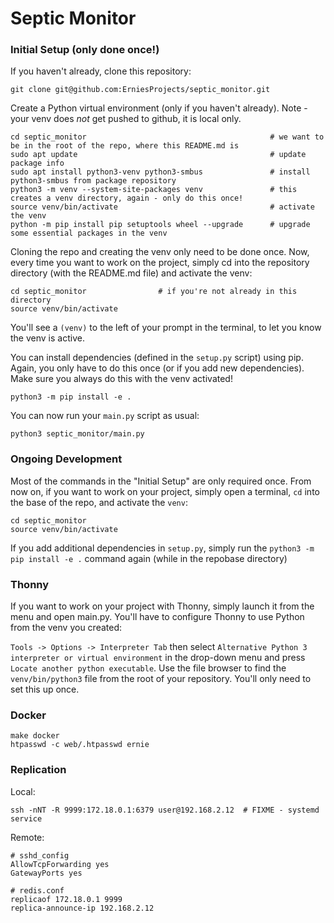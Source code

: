 # Septic Monitor

### Initial Setup (only done once!)

If you haven't already, clone this repository:

```
git clone git@github.com:ErniesProjects/septic_monitor.git
```

Create a Python virtual environment (only if you haven't already).  Note - your venv does *not* get pushed to github, it is local only.

```
cd septic_monitor                                         # we want to be in the root of the repo, where this README.md is
sudo apt update                                           # update package info
sudo apt install python3-venv python3-smbus               # install python3-smbus from package repository
python3 -m venv --system-site-packages venv               # this creates a venv directory, again - only do this once!
source venv/bin/activate                                  # activate the venv
python -m pip install pip setuptools wheel --upgrade      # upgrade some essential packages in the venv
```

Cloning the repo and creating the venv only need to be done once.  Now, every time you want to work on the project, simply cd into the repository directory (with the README.md file) and activate the venv:

```
cd septic_monitor                # if you're not already in this directory
source venv/bin/activate
```

You'll see a `(venv)` to the left of your prompt in the terminal, to let you know the venv is active.

You can install dependencies (defined in the `setup.py` script) using pip.  Again, you only have to do this once (or if you add new dependencies).  Make sure you always do this with the venv activated!

```
python3 -m pip install -e .
```

You can now run your `main.py` script as usual:

```
python3 septic_monitor/main.py
```


### Ongoing Development

Most of the commands in the "Initial Setup" are only required once.  From now on, if you want to work on your project, simply open a terminal, `cd` into the base of the repo, and activate the `venv`:

```
cd septic_monitor
source venv/bin/activate
```

If you add additional dependencies in `setup.py`, simply run the `python3 -m pip install -e .` command again (while in the repobase directory)


### Thonny

If you want to work on your project with Thonny, simply launch it from the menu and open main.py.  You'll have to configure Thonny to use Python from the venv you created:

`Tools -> Options -> Interpreter Tab` then select `Alternative Python 3 interpreter or virtual environment` in the drop-down menu and press `Locate another python executable`.  Use the file browser to find the `venv/bin/python3` file from the root of your repository.  You'll only need to set this up once.


### Docker

```
make docker
htpasswd -c web/.htpasswd ernie
```


### Replication

Local:

```
ssh -nNT -R 9999:172.18.0.1:6379 user@192.168.2.12  # FIXME - systemd service
```

Remote:

```
# sshd_config
AllowTcpForwarding yes
GatewayPorts yes

# redis.conf
replicaof 172.18.0.1 9999
replica-announce-ip 192.168.2.12
```

